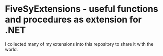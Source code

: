 # FiveSyExtensions - useful functions and procedures as extension for .NET

I collected many of my extensions into this repository to share it with the world. 

